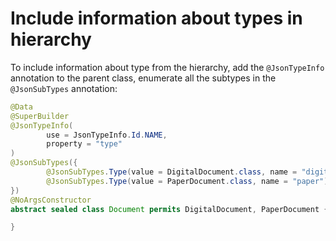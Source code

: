 # Include information about types in hierarchy

To include information about type from the hierarchy, add the `@JsonTypeInfo` annotation to the parent class, 
enumerate all the subtypes in the `@JsonSubTypes` annotation: 

```java
@Data
@SuperBuilder
@JsonTypeInfo(
        use = JsonTypeInfo.Id.NAME,
        property = "type"
)
@JsonSubTypes({
        @JsonSubTypes.Type(value = DigitalDocument.class, name = "digital"),
        @JsonSubTypes.Type(value = PaperDocument.class, name = "paper")
})
@NoArgsConstructor
abstract sealed class Document permits DigitalDocument, PaperDocument {

}
```